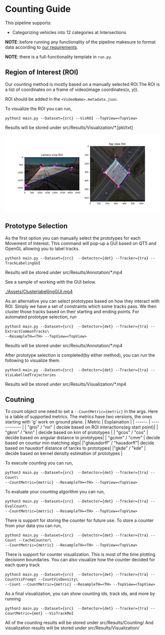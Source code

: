# Counting Guide
This pipeline supports:
  * Categorizing vehicles into 12 categories at Intersections

**NOTE**: before running any functionality of the pipeline makesure to format data according to [our requirements](./).

**NOTE**: there is a full-functionality template in `run.py`.

## Region of Interest (ROI)
Our counting method is mostly based on a manually selected ROI.The ROI is a list of coordinates on a frame of video(image coordinates(x, y)).

ROI should be added in the `<VideoName>.metadata.json`.

To visualize the ROI you can run,
```
python3 main.py --Dataset={src} --VisROI --TopView=<TopView>
```
Results will be stored under src/Results/Visualization/*.[pkl/txt]

![ROI Annotation Sample](./Assets/ROISample.png)

## Prototype Selection
As the first option you can manually select the prototypes for each Movement of Interest.
This command will pop-up a GUI based on QT5 and OpenGL allowing you to label tracks.
```
python3 main.py --Dataset={src}  --Detector={det} --Tracker={tra} --TrackLabelingGUI
```
Results will be stored under src/Results/Annotation/*.mp4

See a sample of working with the GUI below.

[./Assets/ClusterlabellingGUI.mp4](https://github.com/ElderLab-York-University/Transplan/blob/main/Docs/Assets/ClusterLabellingGUISample.mp4)

As an alternative you can select prototypes based on how they interact with ROI.
Simply we have a set of constraints which some tracks pass. We then cluster those tracks based on their starting and ending points.
For automated prototype selection, run
```
python3 main.py --Dataset={src}  --Detector={det} --Tracker={tra} --ExtractCommonTracks\
--ResampleTH=<TH> --TopView=<TopView>
```
Results will be stored under src/Results/Annotation/*.mp4

After prototype selection is completed(by either method), you can run the following to visualize them.
```
python3 main.py --Dataset={src}  --Detector={det} --Tracker={tra} --VisLabelledTrajectories
```
Results will be stored under src/Results/Visualization/*.mp4


## Coutning
To count object one need to set a `--CountMetric={metric}` in the args.
Here is a table of supported metrics. The metrics have two versions, the ones starting with 'g' work on ground plane.
| Metric | Explaination |
| ------ | ------------ |
| "groi" / "roi" | decide based on ROI interactions(eg start point)|
| "gknn" / "knn" | decide based on knn of prototypes |
| "gcos" / "cos" | decide based on angular distance to prototypes|
| "gcmm" / "cmm" | decide based on countur min matching algo|
|"ghausdorff" / "hausdorff"| decide based on hausdorf distance of tarcks to prototypes|
|"gkde" / "kde" | decide based on kernel density estimation of prototypes |

To execute counting you can run,
```
python3 main.py --Dataset={src}  --Detector={det} --Tracker={tra} --Count\
--CountMetric={metric} --ResampleTH=<TH> --TopView=<TopView>
```

To evaluate your counting algorithm you can run,
```
python3 main.py --Dataset={src}  --Detector={det} --Tracker={tra} --EvalCount\
--CountMetric={metric} --ResampleTH=<TH> --TopView=<TopView>
```

There is support for storing the counter for future use. To store a counter from your data you can run,
```
python3 main.py --Dataset={src}  --Detector={det} --Tracker={tra} --Count --CacheCounter\
--CountMetric={metric} --ResampleTH=<TH> --TopView=<TopView>
```

There is support for counter visualization. This is most of the time plotting decisionn boundaries.
You can also visualize how the counter decided for each query track
```
python3 main.py --Dataset={src}  --Detector={det} --Tracker={tra} --CountVisPrompt --CountVisDensity\
--Count --CountMetric={metric} --ResampleTH=<TH> --TopView=<TopView>
```

As a final visualization, you can show counting ids, track ids, and more by running
```
python3 main.py --Dataset={src}  --Detector={det} --Tracker={tra} --CountMetric={met} --VisTrackMoI
```

All of the counting results will be stored under src/Results/Counting/
And visualization results will be stored under src/Results/Visualization/
